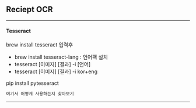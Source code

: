## Reciept OCR

---

#### Tesseract

brew install tesseract 입력후

- brew install tesseract-lang : 언어팩 설치
- tesseract [이미지] [결과] -i [언어]
- tesseract [이미지] [결과] -i kor+eng

pip install pytesseract

```python
여기서 어떻게 사용하는지 찾아보기
```



---

